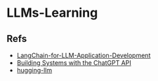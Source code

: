 # LLMs-Learning

## Refs

- [LangChain-for-LLM-Application-Development](https://www.youtube.com/playlist?list=PLiuLMb-dLdWIYYBF3k5JI_6Od593EIuEG)
- [Building Systems with the ChatGPT API](https://www.youtube.com/playlist?list=PLiuLMb-dLdWKjX8ib9PhlCIx1jKMNxMpy)
- [hugging-llm](https://github.com/datawhalechina/hugging-llm)
